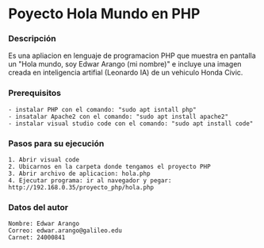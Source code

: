 # Poyecto Hola Mundo en PHP


### Descripción
Es una apliacion en lenguaje de programacion PHP que muestra en pantalla un "Hola mundo, soy Edwar Arango (mi nombre)" e incluye una imagen creada en inteligencia artifial (Leonardo IA) de un vehiculo Honda Civic.


### Prerequisitos
	- instalar PHP con el comando: "sudo apt isntall php"
	- insatalar Apache2 con el comando: "sudo apt install apache2"
	- instalar visual studio code con el comando: "sudo apt install code" 


### Pasos para su ejecución
	1. Abrir visual code
	2. Ubicarnos en la carpeta donde tengamos el proyecto PHP
	3. Abrir archivo de aplicacion: hola.php
	4. Ejecutar programa: ir al navegador y pegar: http://192.168.0.35/proyecto_php/hola.php


### Datos del autor 
	Nombre: Edwar Arango
	Correo: edwar.arango@galileo.edu
	Carnet: 24000841